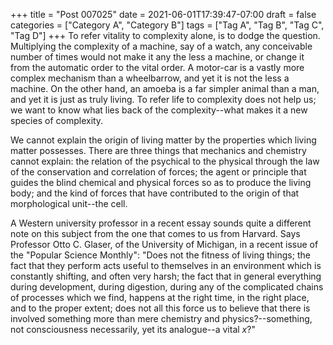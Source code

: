 +++
title = "Post 007025"
date = 2021-06-01T17:39:47-07:00
draft = false
categories = ["Category A", "Category B"]
tags = ["Tag A", "Tag B", "Tag C", "Tag D"]
+++
To refer vitality to complexity alone, is to dodge the question. Multiplying the complexity of a machine, say of a watch, any conceivable number of times would not make it any the less a machine, or change it from the automatic order to the vital order. A motor-car is a vastly more complex mechanism than a wheelbarrow, and yet it is not the less a machine. On the other hand, an amoeba is a far simpler animal than a man, and yet it is just as truly living. To refer life to complexity does not help us; we want to know what lies back of the complexity--what makes it a new species of complexity.

We cannot explain the origin of living matter by the properties which living matter possesses. There are three things that mechanics and chemistry cannot explain: the relation of the psychical to the physical through the law of the conservation and correlation of forces; the agent or principle that guides the blind chemical and physical forces so as to produce the living body; and the kind of forces that have contributed to the origin of that morphological unit--the cell.

A Western university professor in a recent essay sounds quite a different note on this subject from the one that comes to us from Harvard. Says Professor Otto C. Glaser, of the University of Michigan, in a recent issue of the "Popular Science Monthly": "Does not the fitness of living things; the fact that they perform acts useful to themselves in an environment which is constantly shifting, and often very harsh; the fact that in general everything during development, during digestion, during any of the complicated chains of processes which we find, happens at the right time, in the right place, and to the proper extent; does not all this force us to believe that there is involved something more than mere chemistry and physics?--something, not consciousness necessarily, yet its analogue--a vital _x_?"
